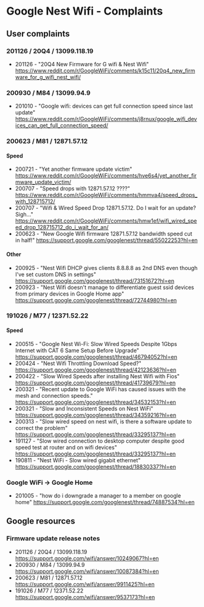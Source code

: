 # Google Nest Wifi - Complaints
## User complaints
### 201126 / 20Q4 / 13099.118.19
* 201126 - "20Q4 New Firmware for G wifi & Nest Wifi"
  https://www.reddit.com/r/GoogleWiFi/comments/k15c11/20q4_new_firmware_for_g_wifi_nest_wifi/

### 200930 / M84 / 13099.94.9
* 201010 - "Google wifi: devices can get full connection speed since last update"
  https://www.reddit.com/r/GoogleWiFi/comments/j8rnux/google_wifi_devices_can_get_full_connection_speed/

### 200623 / M81 / 12871.57.12
#### Speed
* 200721 - "Yet another firmware update victim"
  https://www.reddit.com/r/GoogleWiFi/comments/hve6s4/yet_another_firmware_update_victim/
* 200707 - "Speed drops with 12871.57.12 ????"
  https://www.reddit.com/r/GoogleWiFi/comments/hmmva4/speed_drops_with_128715712/
* 200707 - "Wifi & Wired Speed Drop 12871.57.12. Do I wait for an update? Sigh..."
  https://www.reddit.com/r/GoogleWiFi/comments/hmw1ef/wifi_wired_speed_drop_128715712_do_i_wait_for_an/
* 200623 - "New Google Wifi firmware 12871.57.12 bandwidth speed cut in half!"
  https://support.google.com/googlenest/thread/55022253?hl=en
#### Other
* 200925 - "Nest Wifi DHCP gives clients 8.8.8.8 as 2nd DNS even though I've set custom DNS in settings"
  https://support.google.com/googlenest/thread/73151672?hl=en
* 200923 - "Nest Wifi doesn't manage to differentiate guest ssid devices from primary devices in Google Home app"
  https://support.google.com/googlenest/thread/72744980?hl=en

### 191026 / M77 / 12371.52.22
#### Speed
* 200515 - "Google Nest Wi-Fi: Slow Wired Speeds Despite 1Gbps Internet with CAT 6 Same Setup Before Upgrade"
  https://support.google.com/googlenest/thread/46794052?hl=en
* 200424 - "Nest Wifi Throttling Download Speed?"
  https://support.google.com/googlenest/thread/42123636?hl=en
* 200422 - "Slow Wired Speeds after installing Nest Wifi with Fios"
  https://support.google.com/googlenest/thread/41739679?hl=en
* 200321 - "Recent update to Google WiFi has caused issues with the mesh and connection speeds."
  https://support.google.com/googlenest/thread/34532153?hl=en
* 200321 - "Slow and Inconsistent Speeds on Nest WiFi"
  https://support.google.com/googlenest/thread/34359216?hl=en
* 200313 - "Slow wired speed on nest wifi, is there a software update to correct the problem"
  https://support.google.com/googlenest/thread/33295137?hl=en
* 191127 - "Slow wired connection to desktop computer despite good speed test at router and on wifi devices"
  https://support.google.com/googlenest/thread/33295137?hl=en
* 190811 - "Nest WiFi - Slow wired gigabit ethernet"
  https://support.google.com/googlenest/thread/18830337?hl=en

### Google WiFi -> Google Home
* 201005 - "how do i downgrade a manager to a member on google home"
  https://support.google.com/googlenest/thread/74887534?hl=en


## Google resources
### Firmware update release notes
* 201126 / 20Q4 / 13099.118.19
  https://support.google.com/wifi/answer/10249067?hl=en
* 200930 / M84 / 13099.94.9
  https://support.google.com/wifi/answer/10087384?hl=en
* 200623 / M81 / 12871.57.12
  https://support.google.com/wifi/answer/9911425?hl=en
* 191026 / M77 / 12371.52.22
  https://support.google.com/wifi/answer/9537173?hl=en
